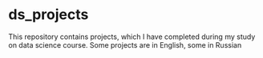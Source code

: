# ds_projects

This repository contains projects, which I have completed during my study on data science course. Some projects are in English, some in Russian
